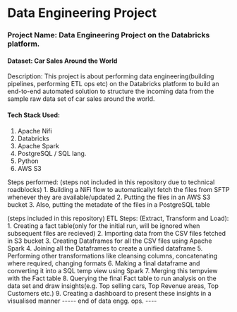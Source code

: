 # Data Engineering Project
### Project Name: Data Engineering Project on the Databricks platform. 
#### Dataset: Car Sales Around the World

Description: This project is about performing data engineering(building pipelines, performing ETL ops etc) on the Databricks platform to build
an end-to-end automated solution to structure the incoming data from the sample raw data set of car sales around the world.

#### Tech Stack Used:
  1. Apache Nifi
  2. Databricks
  3. Apache Spark
  4. PostgreSQL / SQL lang.
  5. Python
  6. AWS S3

Steps performed:
  (steps not included in this repository due to technical roadblocks)
    1. Building a NiFi flow to automaticallyt fetch the files from SFTP whenever they are available/updated
    2. Putting the files in an AWS S3 bucket
    3. Also, putting the metadate of the files in a PostgreSQL table
  
  (steps included in this repository)
  ETL Steps: (Extract, Transform and Load):
    1. Creating a fact table(only for the initial run, will be ignored when subsequent files are recieved)
    2. Importing data from the CSV files fetched in S3 bucket
    3. Creating Dataframes for all the CSV files using Apache Spark
    4. Joining all the Dataframes to create a unified dataframe
    5. Performing other transformations like cleansing columns, concatenating where required, changing formats
    6. Making a final dataframe and converting it into a SQL temp view using Spark
    7. Merging this tempview with the Fact table
    8. Querying the final Fact table to run analysis on the data set and draw insights(e.g. Top selling cars, Top Revenue areas, Top Customers etc.)
    9. Creating a dashboard to present these insights in a visualised manner
    ----- end of data engg. ops. ----
